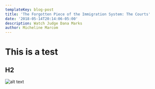 ```yaml
---
templateKey: blog-post
title: 'The Forgotten Piece of the Immigration System: The Courts'
date: '2018-05-14T20:14:06-05:00'
description: Watch Judge Dana Marks
author: Micheline Marcom
---
```

# This is a test

## H2

![alt text](/img/chemex.jpg)
